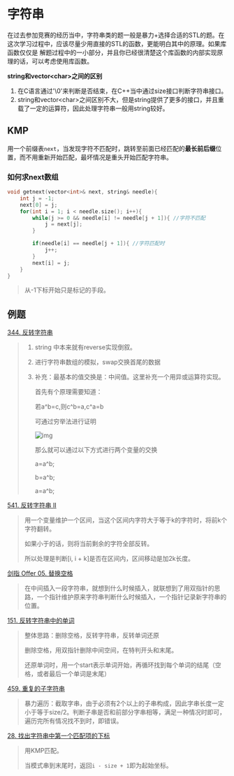 字符串
===

在过去参加竞赛的经历当中，字符串类的题一般是暴力+选择合适的STL的题。在这次学习过程中，应该尽量少用直接的STL的函数，更能明白其中的原理。如果库函数仅仅是 解题过程中的一小部分，并且你已经很清楚这个库函数的内部实现原理的话，可以考虑使用库函数。

**string和vector\<char\>之间的区别**

1. 在C语言通过'\0'来判断是否结束，在C++当中通过size接口判断字符串接口。
2. string和vector\<char\>之间区别不大，但是string提供了更多的接口，并且重载了一定的运算符，因此处理字符串一般用string较好。

## KMP

用一个前缀表`next`，当发现字符不匹配时，跳转至前面已经匹配的**最长前后缀**位置，而不用重新开始匹配，最坏情况是重头开始匹配字符串。

### 如何求next数组

```cpp
void getnext(vector<int>& next, string& needle){
    int j = -1;
    next[0] = j;
    for(int i = 1; i < needle.size(); i++){
        while(j >= 0 && needle[i] != needle[j + 1]){ //字符不匹配
            j = next[j];
        }

        if(needle[i] == needle[j + 1]){ //字符匹配时
            j++;
        }
        next[i] = j;
    }
}
```

> 从-1下标开始只是标记的手段。

## 例题

[344. 反转字符串](https://leetcode.cn/problems/reverse-string/)

> 1. string 中本来就有reverse实现倒叙。
>
> 2. 进行字符串数组的模拟，swap交换首尾的数据
>
> 3. 补充：最基本的值交换是：中间值。这里补充一个用异或运算符实现。
>
>    首先有个原理需要知道：
>
>    若a\^b=c,则c\^b=a,c\^a=b
>
>    可通过穷举法进行证明
>    
>    ![img](http://pic.shixiaocaia.fun/202209042108856.gif)
>
>    那么就可以通过以下方式进行两个变量的交换
>
>    a=a^b;
>
>    b=a^b;
>
>    a=a^b;

[541. 反转字符串 II](https://leetcode.cn/problems/reverse-string-ii/)

> 用一个变量维护一个区间，当这个区间内字符大于等于k的字符时，将前k个字符翻转。
>
> 如果小于的话，则将当前剩余的字符全部反转。
>
> 所以处理是判断[i, i + k]是否在区间内，区间移动是加2k长度。

[剑指 Offer 05. 替换空格](https://leetcode.cn/problems/ti-huan-kong-ge-lcof/)

> 在中间插入一段字符串，就想到什么时候插入，就联想到了用双指针的思路，一个指针维护原来字符串判断什么时候插入，一个指针记录新字符串的位置。

[151. 反转字符串中的单词](https://leetcode.cn/problems/reverse-words-in-a-string/)
> 整体思路：删除空格，反转字符串，反转单词还原
>
> 删除空格，用双指针删除中间空间，在特判开头和末尾。
>
> 还原单词时，用一个start表示单词开始，再循环找到每个单词的结尾（空格，或者最后一个单词是末尾）

[459. 重复的子字符串](https://leetcode.cn/problems/repeated-substring-pattern/)

> 暴力遍历：截取字串，由于必须有2个以上的子串构成，因此字串长度一定小于等于size/2。判断子串是否和前部分字串相等，满足一种情况时即可，遍历完所有情况找不到时，即错误。

[28. 找出字符串中第一个匹配项的下标](https://leetcode.cn/problems/find-the-index-of-the-first-occurrence-in-a-string/)

> 用KMP匹配。
>
> 当模式串到末尾时，返回`i - size + 1`即为起始坐标。
